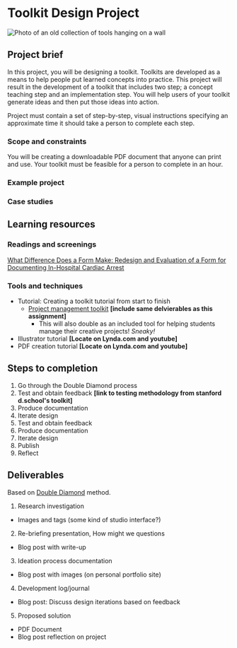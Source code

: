 # Toolkit Design Project
![Photo of an old collection of tools hanging on a wall](https://unsplash.it/3000/1500?image=284)
## Project brief
In this project, you will be designing a toolkit. Toolkits are developed as a means to help people put learned concepts into practice. This project will result in the development of a toolkit that includes two step; a concept teaching step and an implementation step. You will help users of your toolkit generate ideas and then put those ideas into action.

Project must contain a set of step-by-step, visual instructions specifying an approximate time it should take a person to complete each step.

### Scope and constraints
You will be creating a downloadable PDF document that anyone can print and use. Your toolkit must be feasible for a person to complete in an hour.

### Example project


### Case studies

## Learning resources

### Readings and screenings

[What Difference Does a Form Make: Redesign and Evaluation of a Form for Documenting In-Hospital Cardiac Arrest](https://digital.lib.washington.edu/researchworks/bitstream/handle/1773/22800/Au_washington_0250E_11500.pdf?sequence=1)

### Tools and techniques

- Tutorial: Creating a toolkit tutorial from start to finish
  - [Project management toolkit](../toolkit/project_management.md) **[include same delvierables as this assignment]**
    - This will also double as an included tool for helping students manage their creative projects! *Sneaky!*
- Illustrator tutorial **[Locate on Lynda.com and youtube]**
- PDF creation tutorial **[Locate on Lynda.com and youtube]**

## Steps to completion
1. Go through the Double Diamond process
2. Test and obtain feedback **[link to testing methodology from stanford d.school's toolkit]**
3. Produce documentation
3. Iterate design
4. Test and obtain feedback
5. Produce documentation
6. Iterate design
7. Publish
8. Reflect

## Deliverables
Based on [Double Diamond](../topics/double_diamond.md) method.

1. Research investigation
  - Images and tags (some kind of studio interface?)
2. Re-briefing presentation, How might we questions
  - Blog post with write-up
3. Ideation process documentation
  - Blog post with images (on personal portfolio site) 
4. Development log/journal
  - Blog post: Discuss design iterations based on feedback 
5. Proposed solution
  - PDF Document
  - Blog post reflection on project